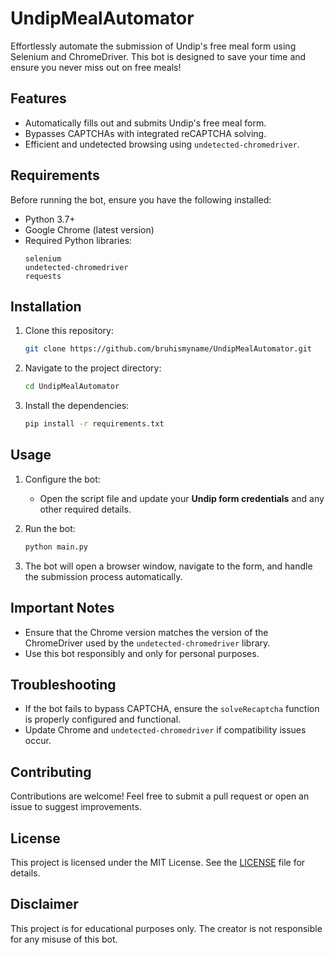 # UndipMealAutomator
Effortlessly automate the submission of Undip's free meal form using Selenium and ChromeDriver. This bot is designed to save your time and ensure you never miss out on free meals!

## Features
- Automatically fills out and submits Undip's free meal form.
- Bypasses CAPTCHAs with integrated reCAPTCHA solving.
- Efficient and undetected browsing using `undetected-chromedriver`.

## Requirements
Before running the bot, ensure you have the following installed:

- Python 3.7+
- Google Chrome (latest version)
- Required Python libraries:
  ```
  selenium
  undetected-chromedriver
  requests
  ```

## Installation

1. Clone this repository:
   ```bash
   git clone https://github.com/bruhismyname/UndipMealAutomator.git
   ```

2. Navigate to the project directory:
   ```bash
   cd UndipMealAutomator
   ```

3. Install the dependencies:
   ```bash
   pip install -r requirements.txt
   ```

## Usage

1. Configure the bot:
   - Open the script file and update your **Undip form credentials** and any other required details.

2. Run the bot:
   ```bash
   python main.py
   ```

3. The bot will open a browser window, navigate to the form, and handle the submission process automatically.

## Important Notes
- Ensure that the Chrome version matches the version of the ChromeDriver used by the `undetected-chromedriver` library.
- Use this bot responsibly and only for personal purposes.

## Troubleshooting
- If the bot fails to bypass CAPTCHA, ensure the `solveRecaptcha` function is properly configured and functional.
- Update Chrome and `undetected-chromedriver` if compatibility issues occur.

## Contributing
Contributions are welcome! Feel free to submit a pull request or open an issue to suggest improvements.

## License
This project is licensed under the MIT License. See the [LICENSE](LICENSE) file for details.

## Disclaimer
This project is for educational purposes only. The creator is not responsible for any misuse of this bot.

